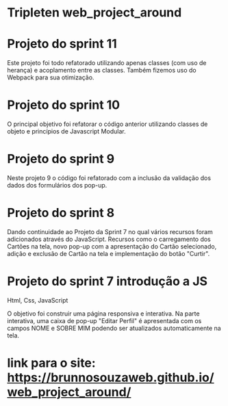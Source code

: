 # Tripleten web_project_around

# Projeto do sprint 11

Este projeto foi todo refatorado utilizando apenas classes (com uso de herança) e acoplamento entre as classes. Também fizemos uso do Webpack para sua otimização.

# Projeto do sprint 10

O principal objetivo foi refatorar o código anterior utilizando classes de objeto e princípios de Javascript Modular.

# Projeto do sprint 9

Neste projeto 9 o código foi refatorado com a inclusão da validação dos dados dos formulários dos pop-up.

# Projeto do sprint 8

Dando continuidade ao Projeto da Sprint 7 no qual vários recursos foram adicionados através do JavaScript. Recursos como o carregamento dos Cartões na tela, novo pop-up com a apresentação do Cartão selecionado, adição e exclusão de Cartão na tela e implementação do botão "Curtir".

# Projeto do sprint 7 introdução a JS

Html, Css, JavaScript

O objetivo foi construir uma página responsiva e interativa. Na parte interativa, uma caixa de pop-up "Editar Perfil" é apresentada com os campos NOME e SOBRE MIM podendo ser atualizados automaticamente na tela.

# link para o site: https://brunnosouzaweb.github.io/web_project_around/

